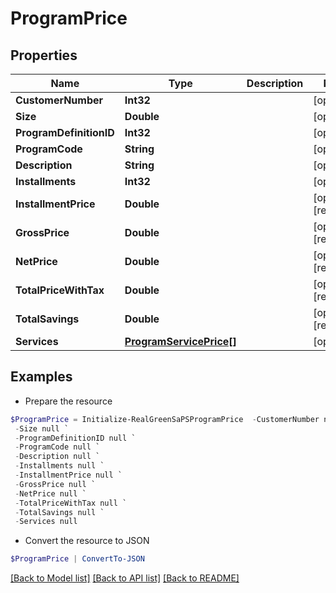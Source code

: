 # ProgramPrice
## Properties

Name | Type | Description | Notes
------------ | ------------- | ------------- | -------------
**CustomerNumber** | **Int32** |  | [optional] 
**Size** | **Double** |  | [optional] 
**ProgramDefinitionID** | **Int32** |  | [optional] 
**ProgramCode** | **String** |  | [optional] 
**Description** | **String** |  | [optional] 
**Installments** | **Int32** |  | [optional] 
**InstallmentPrice** | **Double** |  | [optional] [readonly] 
**GrossPrice** | **Double** |  | [optional] [readonly] 
**NetPrice** | **Double** |  | [optional] [readonly] 
**TotalPriceWithTax** | **Double** |  | [optional] [readonly] 
**TotalSavings** | **Double** |  | [optional] [readonly] 
**Services** | [**ProgramServicePrice[]**](ProgramServicePrice.md) |  | [optional] 

## Examples

- Prepare the resource
```powershell
$ProgramPrice = Initialize-RealGreenSaPSProgramPrice  -CustomerNumber null `
 -Size null `
 -ProgramDefinitionID null `
 -ProgramCode null `
 -Description null `
 -Installments null `
 -InstallmentPrice null `
 -GrossPrice null `
 -NetPrice null `
 -TotalPriceWithTax null `
 -TotalSavings null `
 -Services null
```

- Convert the resource to JSON
```powershell
$ProgramPrice | ConvertTo-JSON
```

[[Back to Model list]](../README.md#documentation-for-models) [[Back to API list]](../README.md#documentation-for-api-endpoints) [[Back to README]](../README.md)

